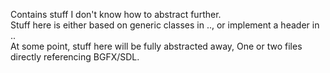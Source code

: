 Contains stuff I don't know how to abstract further.\
Stuff here is either based on generic classes in .., or implement a header in ..\
At some point, stuff here will be fully abstracted away, One or two files directly referencing BGFX/SDL.